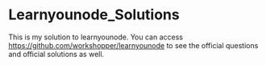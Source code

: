 # Learnyounode_Solutions
This is my solution to learnyounode. You can access https://github.com/workshopper/learnyounode to see the official questions and official solutions as well. 
